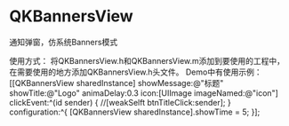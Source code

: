 # QKBannersView
通知弹窗，仿系统Banners模式



使用方式：
将QKBannersView.h和QKBannersView.m添加到要使用的工程中，在需要使用的地方添加QKBannersView.h头文件。
Demo中有使用示例：
[[QKBannersView sharedInstance] showMessage:@"标题" showTitle:@"Logo" animaDelay:0.3 icon:[UIImage imageNamed:@"icon"] clickEvent:^(id sender) {
        //[weakSelft btnTitleClick:sender];
    } configuration:^{
        [QKBannersView sharedInstance].showTime = 5;
    }];
